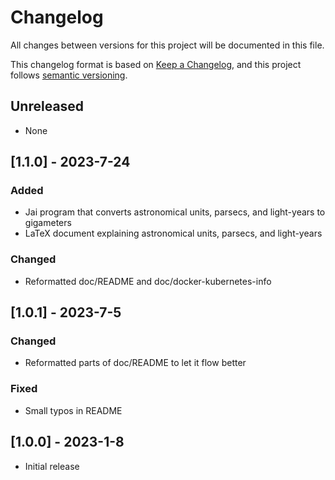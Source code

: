 # Changelog

All changes between versions for this project will be documented in this file.

This changelog format is based on [Keep a Changelog](https://keepachangelog.com/en/1.0.0/), and
this project follows [semantic versioning](https://semver.org/).


## Unreleased
- None


## [1.1.0] - 2023-7-24

### Added
- Jai program that converts astronomical units, parsecs, and light-years to gigameters
- LaTeX document explaining astronomical units, parsecs, and light-years

### Changed
- Reformatted doc/README and doc/docker-kubernetes-info


## [1.0.1] - 2023-7-5

### Changed
- Reformatted parts of doc/README to let it flow better

### Fixed
- Small typos in README


## [1.0.0] - 2023-1-8
- Initial release
